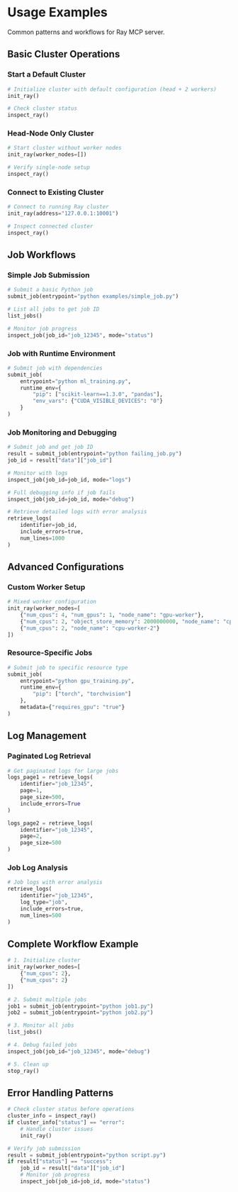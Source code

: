 # Usage Examples

Common patterns and workflows for Ray MCP server.

## Basic Cluster Operations

### Start a Default Cluster

```python
# Initialize cluster with default configuration (head + 2 workers)
init_ray()

# Check cluster status
inspect_ray()
```

### Head-Node Only Cluster

```python
# Start cluster without worker nodes
init_ray(worker_nodes=[])

# Verify single-node setup
inspect_ray()
```

### Connect to Existing Cluster

```python
# Connect to running Ray cluster
init_ray(address="127.0.0.1:10001")

# Inspect connected cluster
inspect_ray()
```

## Job Workflows

### Simple Job Submission

```python
# Submit a basic Python job
submit_job(entrypoint="python examples/simple_job.py")

# List all jobs to get job ID
list_jobs()

# Monitor job progress
inspect_job(job_id="job_12345", mode="status")
```

### Job with Runtime Environment

```python
# Submit job with dependencies
submit_job(
    entrypoint="python ml_training.py",
    runtime_env={
        "pip": ["scikit-learn==1.3.0", "pandas"],
        "env_vars": {"CUDA_VISIBLE_DEVICES": "0"}
    }
)
```

### Job Monitoring and Debugging

```python
# Submit job and get job ID
result = submit_job(entrypoint="python failing_job.py")
job_id = result["data"]["job_id"]

# Monitor with logs
inspect_job(job_id=job_id, mode="logs")

# Full debugging info if job fails
inspect_job(job_id=job_id, mode="debug")

# Retrieve detailed logs with error analysis
retrieve_logs(
    identifier=job_id,
    include_errors=true,
    num_lines=1000
)
```

## Advanced Configurations

### Custom Worker Setup

```python
# Mixed worker configuration
init_ray(worker_nodes=[
    {"num_cpus": 4, "num_gpus": 1, "node_name": "gpu-worker"},
    {"num_cpus": 2, "object_store_memory": 2000000000, "node_name": "cpu-worker-1"},
    {"num_cpus": 2, "node_name": "cpu-worker-2"}
])
```

### Resource-Specific Jobs

```python
# Submit job to specific resource type
submit_job(
    entrypoint="python gpu_training.py",
    runtime_env={
        "pip": ["torch", "torchvision"]
    },
    metadata={"requires_gpu": "true"}
)
```

## Log Management

### Paginated Log Retrieval

```python
# Get paginated logs for large jobs
logs_page1 = retrieve_logs(
    identifier="job_12345",
    page=1,
    page_size=500,
    include_errors=True
)

logs_page2 = retrieve_logs(
    identifier="job_12345", 
    page=2,
    page_size=500
)
```

### Job Log Analysis

```python
# Job logs with error analysis
retrieve_logs(
    identifier="job_12345",
    log_type="job",
    include_errors=true,
    num_lines=500
)
```

## Complete Workflow Example

```python
# 1. Initialize cluster
init_ray(worker_nodes=[
    {"num_cpus": 2},
    {"num_cpus": 2}
])

# 2. Submit multiple jobs
job1 = submit_job(entrypoint="python job1.py")
job2 = submit_job(entrypoint="python job2.py")

# 3. Monitor all jobs
list_jobs()

# 4. Debug failed jobs
inspect_job(job_id="job_12345", mode="debug")

# 5. Clean up
stop_ray()
```

## Error Handling Patterns

```python
# Check cluster status before operations
cluster_info = inspect_ray()
if cluster_info["status"] == "error":
    # Handle cluster issues
    init_ray()

# Verify job submission
result = submit_job(entrypoint="python script.py")
if result["status"] == "success":
    job_id = result["data"]["job_id"]
    # Monitor job progress
    inspect_job(job_id=job_id, mode="status")
```